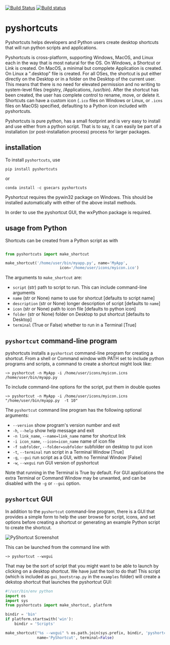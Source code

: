 [![Build Status](https://travis-ci.com/newville/pyshortcuts.svg?branch=master)](https://travis-ci.com/newville/pyshortcuts)
[![Build status](https://ci.appveyor.com/api/projects/status/ro3b3ytjjjrkhun6/branch/master?svg=true)](https://ci.appveyor.com/project/newville/pyshortcuts/branch/master)

# pyshortcuts


Pyshortcuts helps developers and Python users create desktop shortcuts
that will run python scripts and applications.

Pyshortcuts is cross-platform, supporting Windows, MacOS, and Linux each in the way that
is most natural for the OS. On Windows, a Shortcut or Link is created. On MacOS, a minimal
but compplete Application is created. On Linux a ".desktop" file is created. For all OSes,
the shortcut is put either directly on the Desktop or in a folder on the Desktop of the
current user. This means that there is no  need for elevated permission and no writing to
system-level files (registry, /Applications, /usr/bin).  After the shortcut has been created,
the user has complete control to rename, move, or delete it.  Shortcuts can have a custom
icon (`.ico` files on Windows or Linux, or `.icns` files on MacOS) specified, defaulting to
a Python icon included with pyshortcuts.

Pyshortcuts is pure python, has a small footprint and is very easy to install
and use either from a python script.  That is to say, it can easily be part of
a installation (or post-installation process) process for larger packages.

## installation

To install `pyshortcuts`, use

```
pip install pyshortcuts
```

or

```
conda install -c gsecars pyshortcuts
```

Pyshortcut requires the pywin32 package on Windows. This should be
installed automatically with either of the above install methods.

In order to use the pyshortcut GUI, the wxPython package is required.

## usage from Python

Shortcuts can be created from a Python script as with

```python

from pyshortcuts import make_shortcut

make_shortcut('/home/user/bin/myapp.py', name='MyApp',
                        icon='/home/user/icons/myicon.ico')
```

The arguments to `make_shortcut` are:

  * `script`      (str)  path to script to run. This can include command-line arguments
  * `name`        (str or None)  name to use for shortcut [defaults to script name]
  * `description` (str or None)  longer description of script [defaults to `name`]
  * `icon`        (str or None) path to icon file [defaults to python icon]
  * `folder`      (str or None) folder on Desktop to put shortcut [defaults to Desktop]
  * `terminal`    (True or False) whether to run in a Terminal [True]

##  `pyshortcut` command-line program

pyshortcuts installs a `pyshortcut` command-line program for creating a shortcut.
From a shell or Command window with PATH set to include python programs and scripts,
a command to create a shortcut might look like:

```
~> pyshortcut -n MyApp -i /home/user/icons/myicon.icns  /home/user/bin/myapp.py
```

To include command-line options for the script, put them in double quotes

```
~> pyshortcut -n MyApp -i /home/user/icons/myicon.icns "/home/user/bin/myapp.py  -t 10"
```

The `pyshortcut` command line program has the following optional arguments:

  * `--version`        show program's version number and exit
  * `-h`, `--help`     show help message and exit
  * `-n link_name`, `--name=link_name`  name for shortcut link
  * `-i icon_name`, `--icon=icon_name`  name of icon file
  * `-f subfolder`, `--folder=subfolder` subfolder on desktop to put icon
  * `-t`, `--terminal` run script in a Terminal Window [True]
  * `-g`, `--gui`      run script as a GUI, with no Terminal Window [False]
  * `-w`, `--wxgui`    run GUI version of pyshortcut

Note that running in the Terminal is True by default.  For GUI applications
the extra Terminal or Command Window may be unwanted, and can be disabled with the
`-g` or `--gui` option.


## `pyshortcut` GUI

In addition to the `pyshortcut` command-line program, there is a GUI that provides
a simple form to help the user browse for script, icons, and set options before
creating a shortcut or generating an example Python script to create the shortcut.

![PyShortcut Screenshot](doc/pyshortcutgui_screenshot.png)

This can be launched from the command line with

```
~> pyshortcut --wxgui
```

That may be the sort of script that you might want to be able to launch by clicking
on a desktop shortcut. We have just the tool to do that! This script (which is
included as `gui_bootstrap.py` in the `examples` folder) will create a dekstop
shortcut that launches the pyshortcut GUI:

```python
#!/usr/bin/env python
import os
import sys
from pyshortcuts import make_shortcut, platform

bindir = 'bin'
if platform.startswith('win'):
    bindir = 'Scripts'

make_shortcut("%s --wxgui" % os.path.join(sys.prefix, bindir, 'pyshortcut'),
              name='PyShortcut', terminal=False)
```
